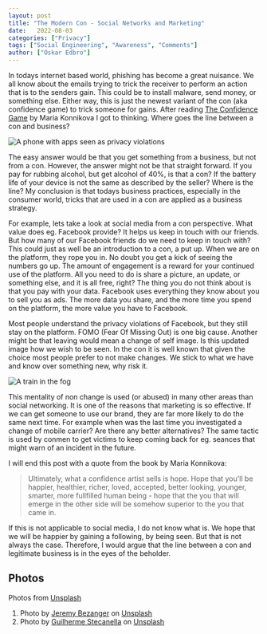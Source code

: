 ```yaml
---
layout: post
title: "The Modern Con - Social Networks and Marketing"
date:   2022-08-03
categories: ["Privacy"]
tags: ["Social Engineering", "Awareness", "Comments"]
author: ["Oskar Edbro"]
---
```


In todays internet based world, phishing has become a great nuisance. We all know about the emails trying to trick the receiver to perform an action that is to the senders gain. This could be to install malware, send money, or something else. Either way, this is just the newest variant of the con (aka confidence game) to trick someone for gains. After reading [The Confidence Game](https://www.mariakonnikova.com/books/the-confidence-game/) by Maria Konnikova I got to thinking. Where goes the line between a con and business? 

![A phone with apps seen as privacy violations]({{site.url}}/assets/2022/The-Modern-Con/The-Modern-Con-Privacy-Violation.jpg)

The easy answer would be that you get something from a business, but not from a con. However, the answer might not be that straight forward. If you pay for rubbing alcohol, but get alcohol of 40%, is that a con? If the battery life of your device is not the same as described by the seller? Where is the line? My conclusion is that todays business practices, especially in the consumer world, tricks that are used in a con are applied as a business strategy.  

For example, lets take a look at social media from a con perspective. What value does eg. Facebook provide? It helps us keep in touch with our friends. But how many of our Facebook friends do we need to keep in touch with? This could just as well be an introduction to a con, a put up. When we are on the platform, they rope you in. No doubt you get a kick of seeing the numbers go up. The amount of engagement is a reward for your continued use of the platform. All you need to do is share a picture, an update, or something else, and it is all free, right? The thing you do not think about is that you  pay with your data. Facebook uses everything they know about you to sell you as ads. The more data you share, and the more time you spend on the platform, the more value you have to Facebook. 

Most people understand the privacy violations of Facebook, but they still stay on the platform. FOMO (Fear Of Missing Out) is one big cause. Another might be that leaving would mean a change of self image. Is this updated image how we wish to be seen. In the con it is well known that given the choice most people prefer to not make changes. We stick to what we have and know over something new, why risk it. 

![A train in the fog]({{site.url}}/assets/2022/The-Modern-Con/The-Modern-Con-Uncertain-Train.jpg)

This mentality of non change is used (or abused) in many other areas than social networking. It is one of the reasons that marketing is so effective. If we can get someone to use our brand, they are far more likely to do the same next time. For example when was the last time you investigated a change of mobile carrier? Are there any better alternatives? The same tactic is used by conmen to get victims to keep coming back for eg. seances that might warn of an incident in the future.

I will end this post with a quote from the book by Maria Konnikova:
> Ultimately, what a confidence artist sells is hope. Hope that you'll be happier, healthier, richer, loved, accepted, better looking, younger, smarter, more fullfilled human being - hope that the you that will emerge in the other side will be somehow superior to the you that came in.

If this is not applicable to social media, I do not know what is. We hope that we will be happier by gaining a following, by being seen. But that is not always the case. Therefore, I would argue that the line between a con and legitimate business is in the eyes of the beholder.

## Photos
Photos from [Unsplash](https://unsplash.com/)
1. Photo by [Jeremy Bezanger](https://unsplash.com/@unarchive?utm_source=unsplash&utm_medium=referral&utm_content=creditCopyText) on [Unsplash](https://unsplash.com/s/photos/stolen?utm_source=unsplash&utm_medium=referral&utm_content=creditCopyText)
2. Photo by [Guilherme Stecanella](https://unsplash.com/@guilhermestecanella?utm_source=unsplash&utm_medium=referral&utm_content=creditCopyText) on [Unsplash](https://unsplash.com/s/photos/interchange-train?utm_source=unsplash&utm_medium=referral&utm_content=creditCopyText)
